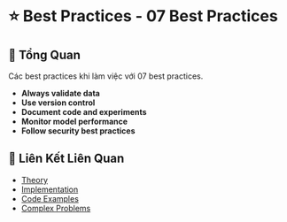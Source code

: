 # ⭐ Best Practices - 07 Best Practices

## 🎯 Tổng Quan

Các best practices khi làm việc với 07 best practices.

- **Always validate data**
- **Use version control**
- **Document code and experiments**
- **Monitor model performance**
- **Follow security best practices**

## 🔗 Liên Kết Liên Quan

- [Theory](./THEORY_07_best_practices.md)
- [Implementation](./IMPLEMENTATION_07_best_practices.md)
- [Code Examples](./CODE_EXAMPLES_07_best_practices.md)
- [Complex Problems](./COMPLEX_PROBLEMS.md)
